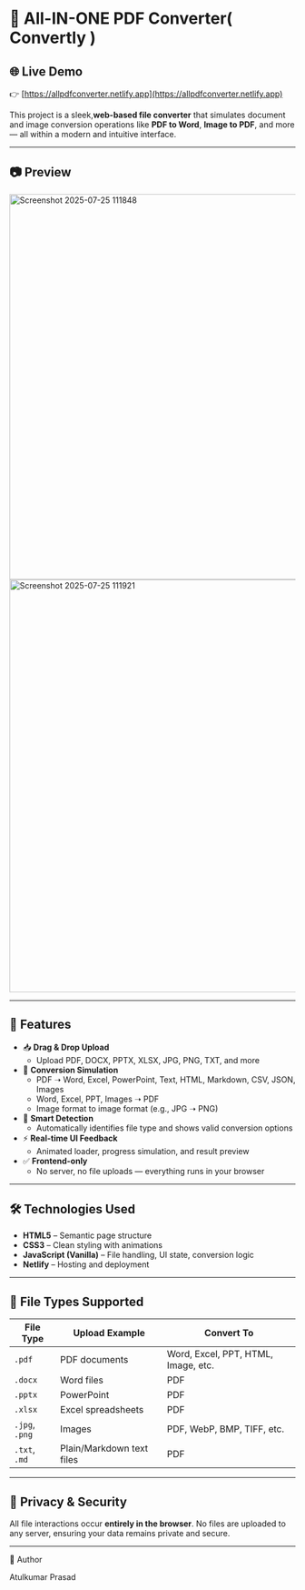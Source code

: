 # 📄 All-IN-ONE PDF Converter( Convertly )

## 🌐 Live Demo  
👉 [https://allpdfconverter.netlify.app](https://allpdfconverter.netlify.app)

This project is a sleek,**web-based file converter** that simulates document and image conversion operations like **PDF to Word**, **Image to PDF**, and more — all within a modern and intuitive interface.

---

## 📷 Preview  

<img width="1536" height="678" alt="Screenshot 2025-07-25 111848" src="https://github.com/user-attachments/assets/a521db22-4a22-4a58-8976-96d1eb67079d" />
<img width="1557" height="726" alt="Screenshot 2025-07-25 111921" src="https://github.com/user-attachments/assets/da787a45-d404-4221-9a29-772823e18e2c" />

---

## 🌟 Features

- 📥 **Drag & Drop Upload**
  - Upload PDF, DOCX, PPTX, XLSX, JPG, PNG, TXT, and more
- 🔄 **Conversion Simulation**
  - PDF ➝ Word, Excel, PowerPoint, Text, HTML, Markdown, CSV, JSON, Images
  - Word, Excel, PPT, Images ➝ PDF
  - Image format to image format (e.g., JPG ➝ PNG)
- 📂 **Smart Detection**
  - Automatically identifies file type and shows valid conversion options
- ⚡ **Real-time UI Feedback**
  - Animated loader, progress simulation, and result preview
- ✅ **Frontend-only**
  - No server, no file uploads — everything runs in your browser

---

## 🛠️ Technologies Used

- **HTML5** – Semantic page structure  
- **CSS3** – Clean styling with animations  
- **JavaScript (Vanilla)** – File handling, UI state, conversion logic  
- **Netlify** – Hosting and deployment

---

## 🧩 File Types Supported

| File Type     | Upload Example           | Convert To                         |
|---------------|---------------------------|-------------------------------------|
| `.pdf`        | PDF documents             | Word, Excel, PPT, HTML, Image, etc. |
| `.docx`       | Word files                | PDF                                 |
| `.pptx`       | PowerPoint                | PDF                                 |
| `.xlsx`       | Excel spreadsheets        | PDF                                 |
| `.jpg`, `.png`| Images                    | PDF, WebP, BMP, TIFF, etc.          |
| `.txt`, `.md` | Plain/Markdown text files | PDF                                 |

---

## 🔐 Privacy & Security

All file interactions occur **entirely in the browser**. No files are uploaded to any server, ensuring your data remains private and secure.

---

👤 Author

Atulkumar Prasad
